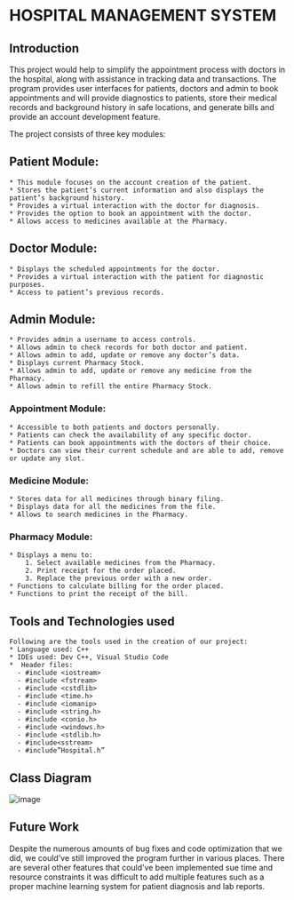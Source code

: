 # HOSPITAL MANAGEMENT SYSTEM

## Introduction
This project would help to simplify the appointment process with doctors in the hospital, along with assistance in tracking data and transactions. The program provides user interfaces for patients, doctors and admin to book appointments and will provide diagnostics to patients, store their medical records and background history in safe locations, and generate bills and provide an account development feature.

The project consists of three key modules:
## Patient Module:
    * This module focuses on the account creation of the patient.
    * Stores the patient’s current information and also displays the patient’s background history.
    * Provides a virtual interaction with the doctor for diagnosis.
    * Provides the option to book an appointment with the doctor.
    * Allows access to medicines available at the Pharmacy.

## Doctor Module:
    * Displays the scheduled appointments for the doctor.
    * Provides a virtual interaction with the patient for diagnostic purposes.
    * Access to patient’s previous records.
  
## Admin Module:
    * Provides admin a username to access controls.
    * Allows admin to check records for both doctor and patient.
    * Allows admin to add, update or remove any doctor’s data.
    * Displays current Pharmacy Stock.
    * Allows admin to add, update or remove any medicine from the Pharmacy.
    * Allows admin to refill the entire Pharmacy Stock.
  
### Appointment Module:
    * Accessible to both patients and doctors personally.
    * Patients can check the availability of any specific doctor.
    * Patients can book appointments with the doctors of their choice.
    * Doctors can view their current schedule and are able to add, remove or update any slot.

### Medicine Module:
    * Stores data for all medicines through binary filing.
    * Displays data for all the medicines from the file.
    * Allows to search medicines in the Pharmacy.
  
### Pharmacy Module:
    * Displays a menu to:
        1. Select available medicines from the Pharmacy.
        2. Print receipt for the order placed.
        3. Replace the previous order with a new order.
    * Functions to calculate billing for the order placed.
    * Functions to print the receipt of the bill.

## Tools and Technologies used
    Following are the tools used in the creation of our project:
    * Language used: C++
    * IDEs used: Dev C++, Visual Studio Code
    *  Header files:
      - #include <iostream>
      - #include <fstream>
      - #include <cstdlib>
      - #include <time.h>
      - #include <iomanip>
      - #include <string.h>
      - #include <conio.h>
      - #include <windows.h>
      - #include <stdlib.h>
      - #include<sstream>
      - #include”Hospital.h”


## Class Diagram

![image](https://github.com/Hassanj34/Hospital-Management-System/assets/96651621/886272de-92b4-411a-9a15-662451d37109)

## Future Work
Despite the numerous amounts of bug fixes and code optimization that we did, we could’ve still improved the program further in various places. There are several other features that could’ve been implemented sue time and resource constraints it was difficult to add multiple features such as a proper machine learning system for patient diagnosis and lab reports.
